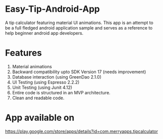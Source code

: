 # Easy-Tip-Android-App
A tip calculator featuring material UI animations.
This app is an attempt to be a full fledged android application sample and serves as a reference to help beginner android app developers.


# Features
1. Material animations
2. Backward compatibility upto SDK Version 17 (needs improvement)
2. Database interaction (using GreenDao 2.1.0)
3. UI Testing (using Espresso 2.2.2)
4. Unit Testing (using Junit 4.12)
5. Entire code is structured in an MVP architecture.
6. Clean and readable code.

# App available on
https://play.google.com/store/apps/details?id=com.merryapps.tipcalculator
